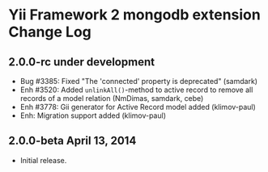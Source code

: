 Yii Framework 2 mongodb extension Change Log
============================================

2.0.0-rc under development
--------------------------

- Bug #3385: Fixed "The 'connected' property is deprecated" (samdark)
- Enh #3520: Added `unlinkAll()`-method to active record to remove all records of a model relation (NmDimas, samdark, cebe)
- Enh #3778: Gii generator for Active Record model added (klimov-paul)
- Enh: Migration support added (klimov-paul)


2.0.0-beta April 13, 2014
-------------------------

- Initial release.
